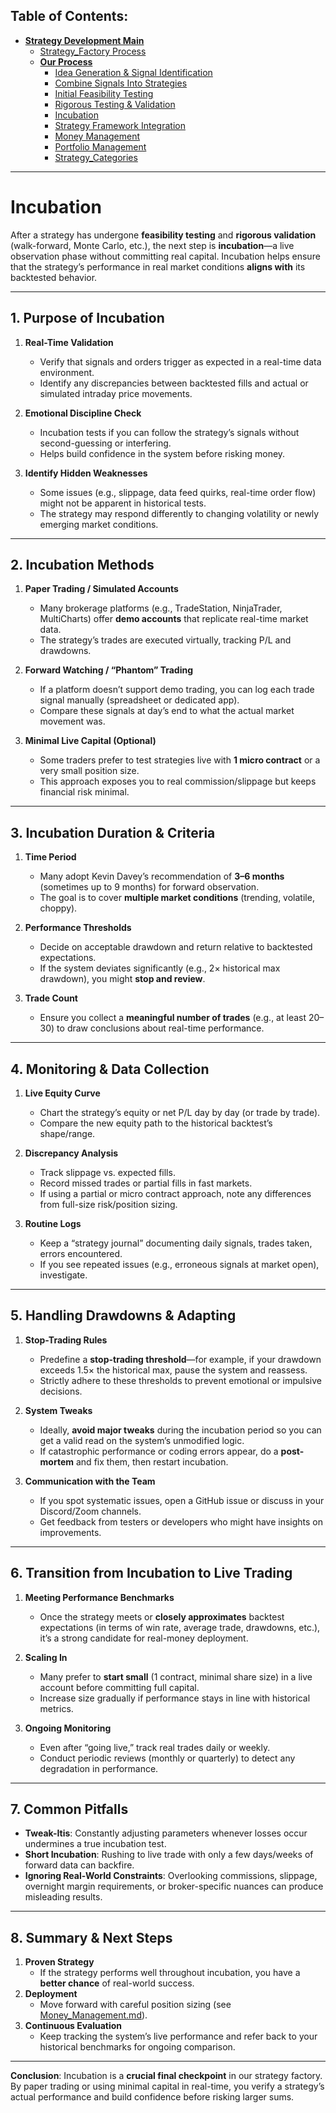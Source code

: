 ## **Table of Contents:**

- [**Strategy Development Main**](../README.md)
  - [Strategy_Factory Process](./strategy_factory.md)
  - [**Our Process**](./README.md)
    - [Idea Generation & Signal Identification](./identify_signals.md)
    - [Combine Signals Into Strategies](./strategies.md)
    - [Initial Feasibility Testing](./feasibility_testing.md)
    - [Rigorous Testing & Validation](./rigorous_test.md)
    - [Incubation](./incubation.md)
    - [Strategy Framework Integration](./Strategy_Framework.md)
    - [Money Management](./Money_Management.md)
    - [Portfolio Management](./Portfolio_Management.md)
    - [Strategy_Categories](./strategy_types.md)

---

# Incubation

After a strategy has undergone **feasibility testing** and **rigorous validation** (walk-forward, Monte Carlo, etc.), the next step is **incubation**—a live observation phase without committing real capital. Incubation helps ensure that the strategy’s performance in real market conditions **aligns with** its backtested behavior.

---

## 1. Purpose of Incubation

1. **Real-Time Validation**  
   - Verify that signals and orders trigger as expected in a real-time data environment.  
   - Identify any discrepancies between backtested fills and actual or simulated intraday price movements.

2. **Emotional Discipline Check**  
   - Incubation tests if you can follow the strategy’s signals without second-guessing or interfering.  
   - Helps build confidence in the system before risking money.

3. **Identify Hidden Weaknesses**  
   - Some issues (e.g., slippage, data feed quirks, real-time order flow) might not be apparent in historical tests.  
   - The strategy may respond differently to changing volatility or newly emerging market conditions.

---

## 2. Incubation Methods

1. **Paper Trading / Simulated Accounts**  
   - Many brokerage platforms (e.g., TradeStation, NinjaTrader, MultiCharts) offer **demo accounts** that replicate real-time market data.  
   - The strategy’s trades are executed virtually, tracking P/L and drawdowns.

2. **Forward Watching / “Phantom” Trading**  
   - If a platform doesn’t support demo trading, you can log each trade signal manually (spreadsheet or dedicated app).  
   - Compare these signals at day’s end to what the actual market movement was.

3. **Minimal Live Capital (Optional)**  
   - Some traders prefer to test strategies live with **1 micro contract** or a very small position size.  
   - This approach exposes you to real commission/slippage but keeps financial risk minimal.

---

## 3. Incubation Duration & Criteria

1. **Time Period**  
   - Many adopt Kevin Davey’s recommendation of **3–6 months** (sometimes up to 9 months) for forward observation.  
   - The goal is to cover **multiple market conditions** (trending, volatile, choppy).

2. **Performance Thresholds**  
   - Decide on acceptable drawdown and return relative to backtested expectations.  
   - If the system deviates significantly (e.g., 2× historical max drawdown), you might **stop and review**.

3. **Trade Count**  
   - Ensure you collect a **meaningful number of trades** (e.g., at least 20–30) to draw conclusions about real-time performance.

---

## 4. Monitoring & Data Collection

1. **Live Equity Curve**  
   - Chart the strategy’s equity or net P/L day by day (or trade by trade).  
   - Compare the new equity path to the historical backtest’s shape/range.

2. **Discrepancy Analysis**  
   - Track slippage vs. expected fills.  
   - Record missed trades or partial fills in fast markets.  
   - If using a partial or micro contract approach, note any differences from full-size risk/position sizing.

3. **Routine Logs**  
   - Keep a “strategy journal” documenting daily signals, trades taken, errors encountered.  
   - If you see repeated issues (e.g., erroneous signals at market open), investigate.

---

## 5. Handling Drawdowns & Adapting

1. **Stop-Trading Rules**  
   - Predefine a **stop-trading threshold**—for example, if your drawdown exceeds 1.5× the historical max, pause the system and reassess.  
   - Strictly adhere to these thresholds to prevent emotional or impulsive decisions.

2. **System Tweaks**  
   - Ideally, **avoid major tweaks** during the incubation period so you can get a valid read on the system’s unmodified logic.  
   - If catastrophic performance or coding errors appear, do a **post-mortem** and fix them, then restart incubation.

3. **Communication with the Team**  
   - If you spot systematic issues, open a GitHub issue or discuss in your Discord/Zoom channels.  
   - Get feedback from testers or developers who might have insights on improvements.

---

## 6. Transition from Incubation to Live Trading

1. **Meeting Performance Benchmarks**  
   - Once the strategy meets or **closely approximates** backtest expectations (in terms of win rate, average trade, drawdowns, etc.), it’s a strong candidate for real-money deployment.

2. **Scaling In**  
   - Many prefer to **start small** (1 contract, minimal share size) in a live account before committing full capital.  
   - Increase size gradually if performance stays in line with historical metrics.

3. **Ongoing Monitoring**  
   - Even after “going live,” track real trades daily or weekly.  
   - Conduct periodic reviews (monthly or quarterly) to detect any degradation in performance.

---

## 7. Common Pitfalls

- **Tweak-Itis**: Constantly adjusting parameters whenever losses occur undermines a true incubation test.  
- **Short Incubation**: Rushing to live trade with only a few days/weeks of forward data can backfire.  
- **Ignoring Real-World Constraints**: Overlooking commissions, slippage, overnight margin requirements, or broker-specific nuances can produce misleading results.

---

## 8. Summary & Next Steps

1. **Proven Strategy**  
   - If the strategy performs well throughout incubation, you have a **better chance** of real-world success.  
2. **Deployment**  
   - Move forward with careful position sizing (see [Money_Management.md](./Money_Management.md)).  
3. **Continuous Evaluation**  
   - Keep tracking the system’s live performance and refer back to your historical benchmarks for ongoing comparison.

---

**Conclusion**: Incubation is a **crucial final checkpoint** in our strategy factory. By paper trading or using minimal capital in real-time, you verify a strategy’s actual performance and build confidence before risking larger sums.